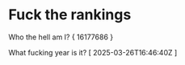 # Fuck the rankings

Who the hell am I?
{ 16177686 }

What fucking year is it?
[ 2025-03-26T16:46:40Z ]
